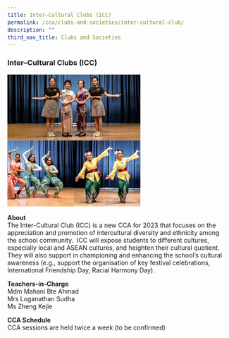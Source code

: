 ```yaml
---
title: Inter–Cultural Clubs (ICC)
permalink: /cca/clubs-and-societies/inter-cultural-club/
description: ""
third_nav_title: Clubs and Societies
---
```

### Inter–Cultural Clubs (ICC)

<img src="/images/cs5.png" style="width:60%">

**About**<br>
The Inter-Cultural Club (ICC) is a new CCA for 2023 that focuses on the appreciation and promotion of intercultural diversity and ethnicity among the school community.  ICC will expose students to different cultures, especially local and ASEAN cultures, and heighten their cultural quotient. They will also support in championing and enhancing the school’s cultural awareness (e.g., support the organisation of key festival celebrations, International Friendship Day, Racial Harmony Day).

  

**Teachers-in-Charge**<Br>
Mdm Mahani Bte Ahmad<Br>
Mrs Loganathan Sudha<Br>
Ms Zheng Kejie

  

**CCA Schedule**<Br>
CCA sessions are held twice a week (to be confirmed)